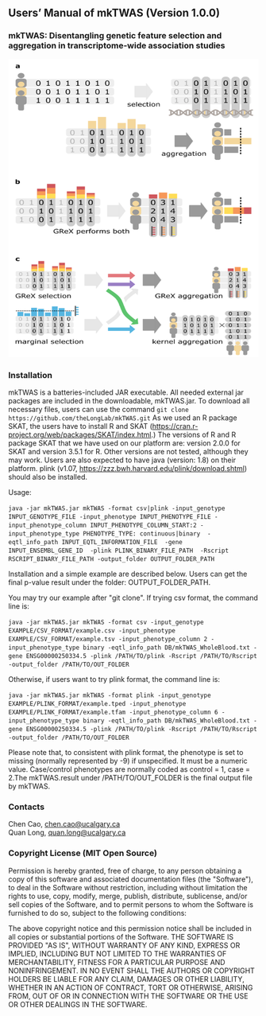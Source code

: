 
## Users’ Manual of mkTWAS (Version 1.0.0)
### mkTWAS: Disentangling genetic feature selection and aggregation in transcriptome-wide association studies

<img src="https://github.com/theLongLab/FIGS/blob/master/1.png" width="800" height="600" alt="kTWAS"/><br/>

### Installation
mkTWAS is a batteries-included JAR executable. All needed external jar packages are included in the downloadable, mkTWAS.jar. To download all necessary files, users can use the command 
`git clone https://github.com/theLongLab/mkTWAS.git`
As we used an R package SKAT, the users have to install R and SKAT (https://cran.r-project.org/web/packages/SKAT/index.html.) The versions of R and R package SKAT that we have used on our platform are: version 2.0.0 for SKAT and version 3.5.1 for R. Other versions are not tested, although they may work. Users are also expected to have java (version: 1.8) on their platform. plink (v1.07, https://zzz.bwh.harvard.edu/plink/download.shtml) should also be installed.

Usage:

`java -jar mkTWAS.jar mkTWAS -format csv|plink -input_genotype INPUT_GENOTYPE_FILE -input_phenotype INPUT_PHENOTYPE_FILE -input_phenotype_column INPUT_PHENOTYPE_COLUMN_START:2 -input_phenotype_type PHENOTYPE_TYPE: continuous|binary 
-eqtl_info_path INPUT_EQTL_INFORMATION_FILE  -gene INPUT_ENSEMBL_GENE_ID  -plink PLINK_BINARY_FILE_PATH  -Rscript RSCRIPT_BINARY_FILE_PATH -output_folder OUTPUT_FOLDER_PATH`

Installation and a simple example are described below. Users can get the final p-value result under the folder: OUTPUT_FOLDER_PATH. 

You may try our example after "git clone". If trying csv format, the command line is:

`java -jar mkTWAS.jar mkTWAS -format csv -input_genotype EXAMPLE/CSV_FORMAT/example.csv -input_phenotype EXAMPLE/CSV_FORMAT/example.tsv -input_phenotype_column 2 -input_phenotype_type binary -eqtl_info_path DB/mkTWAS_WholeBlood.txt -gene ENSG00000250334.5 -plink /PATH/TO/plink -Rscript /PATH/TO/Rscript -output_folder /PATH/TO/OUT_FOLDER`

Otherwise, if users want to try plink format, the command line is:

`java -jar mkTWAS.jar mkTWAS -format plink -input_genotype EXAMPLE/PLINK_FORMAT/example.tped -input_phenotype EXAMPLE/PLINK_FORMAT/example.tfam -input_phenotype_column 6 -input_phenotype_type binary -eqtl_info_path DB/mkTWAS_WholeBlood.txt -gene ENSG00000250334.5 -plink /PATH/TO/plink -Rscript /PATH/TO/Rscript -output_folder /PATH/TO/OUT_FOLDER`

Please note that, to consistent with plink format, the phenotype is set to missing (normally represented by -9) if unspecified. It must be a numeric value. Case/control phenotypes are normally coded as control = 1, case = 2.The mkTWAS.result under /PATH/TO/OUT_FOLDER is the final output file by mkTWAS. 

### Contacts
Chen Cao, chen.cao@ucalgary.ca<br>
Quan Long, quan.long@ucalgary.ca<br>

### Copyright License (MIT Open Source)
Permission is hereby granted, free of charge, to any person obtaining a copy of this software and associated documentation files (the "Software"), to deal in the Software without restriction, including without limitation the rights to use, copy, modify, merge, publish, distribute, sublicense, and/or sell copies of the Software, and to permit persons to whom the Software is furnished to do so, subject to the following conditions:

The above copyright notice and this permission notice shall be included in all copies or substantial portions of the Software. THE SOFTWARE IS PROVIDED "AS IS", WITHOUT WARRANTY OF ANY KIND, EXPRESS OR IMPLIED, INCLUDING BUT
NOT LIMITED TO THE WARRANTIES OF MERCHANTABILITY, FITNESS FOR A PARTICULAR PURPOSE AND NONINFRINGEMENT. IN NO EVENT SHALL THE
AUTHORS OR COPYRIGHT HOLDERS BE LIABLE FOR ANY CLAIM, DAMAGES OR OTHER LIABILITY, WHETHER IN AN ACTION OF CONTRACT, TORT OR
OTHERWISE, ARISING FROM, OUT OF OR IN CONNECTION WITH THE SOFTWARE OR THE USE OR OTHER DEALINGS IN THE SOFTWARE. 
